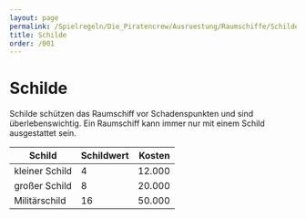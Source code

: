 ```yaml
---
layout: page
permalink: /Spielregeln/Die_Piratencrew/Ausruestung/Raumschiffe/Schilde
title: Schilde
order: /001
---
```


# Schilde

Schilde schützen das Raumschiff vor Schadenspunkten und sind überlebenswichtig. Ein Raumschiff kann immer nur mit einem Schild ausgestattet sein.

| Schild | Schildwert | Kosten |
| ------ | ---------- | -----: |
| kleiner Schild | 4 | 12.000 |
| großer Schild | 8 | 20.000 |
| Militärschild | 16 | 50.000 |
